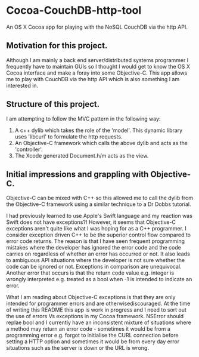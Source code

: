 # Cocoa-CouchDB-http-tool
An OS X Cocoa app for playing with the NoSQL CouchDB via the http API.

## Motivation for this project.
Although I am mainly a back end server/distributed systems programmer I frequently have to maintain GUIs so I thought I would get to know the OS X Cocoa interface and make a foray into some Objective-C. This app allows me to play with CouchDB via the http API which is also something I am interested in.

## Structure of this project.
I am attempting to follow the MVC pattern in the following way:

1. A c++ dylib which takes the role of the 'model'. This dynamic library uses 'libcurl' to formulate the http requests.
2. An Objective-C framework which calls the above dylib and acts as the 'controller'.
3. The Xcode generated Document.h/m acts as the view.

## Initial impressions and grappling with Objective-C.
Objective-C can be mixed with C++ so this allowed me to call the dylib from the Objective-C framework using a similar technique to a Dr Dobbs tutorial.

I had previously learned to use Apple's Swift language and my reaction was Swift does not have exceptions?! However, it seems that Objective-C exceptions aren't quite like what I was hoping for as a C++ programmer. I consider exception driven C++ to be the superior control flow compared to error code returns. The reason is that I have seen frequent programming mistakes where the developer has ignored the error code and the code carries on regardless of whether an error has occurred or not. It also leads to ambiguous API situations where the developer is not sure whether the code can be ignored or not. Exceptions in comparison are unequivocal. Another error that occurs is that the return code value e.g. integer is wrongly interpreted e.g. treated as a bool when -1 is intended to indicate an error.

What I am reading about Objective-C exceptions is that they are only intended for programmer errors and are otherwisediscouraged. At the time of writing this README this app is work in progress and I need to sort out the use of errors Vs exceptions in my Cocoa framework. NSError should replae bool and I currently have an inconsistent mixture of situations where a method may return an error code - sometimes it would be from a programming error e.g. forgot to initialise the CURL connection before setting a HTTP option and sometimes it would be from every day error situations such as the server is down or the URL is wrong. 
